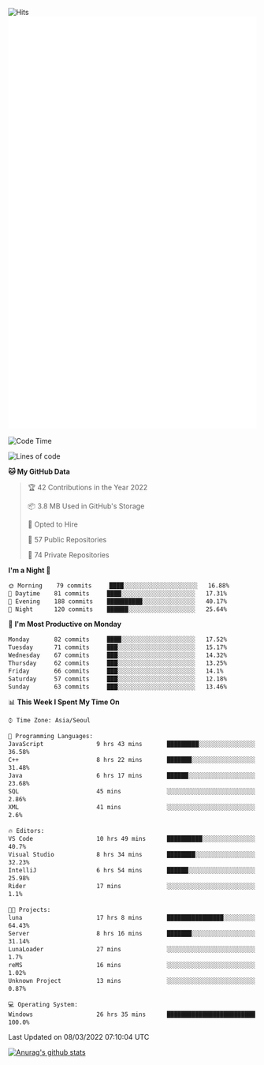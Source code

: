 ![Hits](https://hits.seeyoufarm.com/api/count/incr/badge.svg?url=https%3A%2F%2Fgithub.com%2Fkokose1234&count_bg=%2379C83D&title_bg=%23555555&icon=apple.svg&icon_color=%23E7E7E7&title=hits&edge_flat=false)
<br/>
![Metrics](https://github.com/kokose1234/kokose1234/blob/main/github-metrics.svg)

<!--START_SECTION:waka-->
![Code Time](http://img.shields.io/badge/Code%20Time-548%20hrs%2034%20mins-blue)

![Lines of code](https://img.shields.io/badge/From%20Hello%20World%20I%27ve%20Written-9%20Million%20lines%20of%20code-blue)

**🐱 My GitHub Data** 

> 🏆 42 Contributions in the Year 2022
 > 
> 📦 3.8 MB Used in GitHub's Storage 
 > 
> 💼 Opted to Hire
 > 
> 📜 57 Public Repositories 
 > 
> 🔑 74 Private Repositories  
 > 
**I'm a Night 🦉** 

```text
🌞 Morning    79 commits     ████░░░░░░░░░░░░░░░░░░░░░   16.88% 
🌆 Daytime    81 commits     ████░░░░░░░░░░░░░░░░░░░░░   17.31% 
🌃 Evening    188 commits    ██████████░░░░░░░░░░░░░░░   40.17% 
🌙 Night      120 commits    ██████░░░░░░░░░░░░░░░░░░░   25.64%

```
📅 **I'm Most Productive on Monday** 

```text
Monday       82 commits     ████░░░░░░░░░░░░░░░░░░░░░   17.52% 
Tuesday      71 commits     ███░░░░░░░░░░░░░░░░░░░░░░   15.17% 
Wednesday    67 commits     ███░░░░░░░░░░░░░░░░░░░░░░   14.32% 
Thursday     62 commits     ███░░░░░░░░░░░░░░░░░░░░░░   13.25% 
Friday       66 commits     ███░░░░░░░░░░░░░░░░░░░░░░   14.1% 
Saturday     57 commits     ███░░░░░░░░░░░░░░░░░░░░░░   12.18% 
Sunday       63 commits     ███░░░░░░░░░░░░░░░░░░░░░░   13.46%

```


📊 **This Week I Spent My Time On** 

```text
⌚︎ Time Zone: Asia/Seoul

💬 Programming Languages: 
JavaScript               9 hrs 43 mins       █████████░░░░░░░░░░░░░░░░   36.58% 
C++                      8 hrs 22 mins       ███████░░░░░░░░░░░░░░░░░░   31.48% 
Java                     6 hrs 17 mins       ██████░░░░░░░░░░░░░░░░░░░   23.68% 
SQL                      45 mins             ░░░░░░░░░░░░░░░░░░░░░░░░░   2.86% 
XML                      41 mins             ░░░░░░░░░░░░░░░░░░░░░░░░░   2.6%

🔥 Editors: 
VS Code                  10 hrs 49 mins      ██████████░░░░░░░░░░░░░░░   40.7% 
Visual Studio            8 hrs 34 mins       ████████░░░░░░░░░░░░░░░░░   32.23% 
IntelliJ                 6 hrs 54 mins       ██████░░░░░░░░░░░░░░░░░░░   25.98% 
Rider                    17 mins             ░░░░░░░░░░░░░░░░░░░░░░░░░   1.1%

🐱‍💻 Projects: 
luna                     17 hrs 8 mins       ████████████████░░░░░░░░░   64.43% 
Server                   8 hrs 16 mins       ███████░░░░░░░░░░░░░░░░░░   31.14% 
LunaLoader               27 mins             ░░░░░░░░░░░░░░░░░░░░░░░░░   1.7% 
reMS                     16 mins             ░░░░░░░░░░░░░░░░░░░░░░░░░   1.02% 
Unknown Project          13 mins             ░░░░░░░░░░░░░░░░░░░░░░░░░   0.87%

💻 Operating System: 
Windows                  26 hrs 35 mins      █████████████████████████   100.0%

```


 Last Updated on 08/03/2022 07:10:04 UTC
<!--END_SECTION:waka-->

[![Anurag's github stats](https://github-readme-stats.vercel.app/api?username=kokose1234&theme=dracula)](https://github.com/anuraghazra/github-readme-stats)



	
